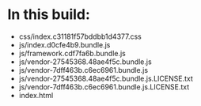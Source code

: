 # In this build:

- css/index.c31181f57bddbb1d4377.css
- js/index.d0cfe4b9.bundle.js
- js/framework.cdf7fa6b.bundle.js
- js/vendor-27545368.48ae4f5c.bundle.js
- js/vendor-7dff463b.c6ec6961.bundle.js
- js/vendor-27545368.48ae4f5c.bundle.js.LICENSE.txt
- js/vendor-7dff463b.c6ec6961.bundle.js.LICENSE.txt
- index.html